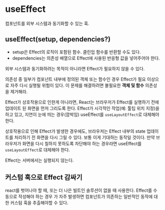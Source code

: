 # useEffect

컴포넌트를 외부 시스템과 동기화할 수 있는 훅.

## useEffect(setup, dependencies?)

- setup은 Effect의 로직이 포함된 함수. 클린업 함수를 반환할 수도 있다.
- dependencies는 의존성 배열으로 Effect에 사용된 반응형 값을 넣어주어야 한다.

외부 시스템과 동기화하려는 목적이 아니라면 Effect가 필요하지 않을 수 있다.

의존성 중 일부가 컴포넌트 내부에 정의된 객체 또는 함수인 경우 Effect가 필요 이상으로 자주 다시 실행될 위험이 있다. 이 문제를 해결하려면 불필요한 **객체 및 함수** 의존성을 제거해라.

Effect가 상호작용으로 인한게 아니라면, React는 브라우저가 Effect를 실행하기 전에 업데이트 된 화면을 먼저 그리도록 한다. Effect가 시각적인 작업(예: 툴팁 위치 지정)을 하고 있고, 지연이 눈에 띄는 경우(깜박임) useEffect를 `useLayoutEffect`로 대체해야 한다.

상호작용으로 인해 Effect가 발생한 경우에도, 브라우저는 Effect 내부의 state 업데이트를 처리하기 전 화면을 다시 그릴 수 있다. 보통 이게 기대하는 동작일 것이다. 만약 브라우저가 화면을 다시 칠하지 못하도록 차단해야 하는 경우라면 useEffect를 `useLayoutEffect`로 대체해야 한다.

Effect는 서버에서는 실행되지 않는다.

## 커스텀 훅으로 Effect 감싸기

react를 벗어나야 할 때, 또는 더 나은 빌트인 솔루션이 없을 때 사용한다. Effect를 수동으로 작성해야 하는 경우 가 자주 발생하면 컴포넌트가 의존하는 일반적인 동작에 대한 커스텀 훅을 추출해야할 수 있다.
